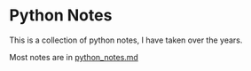 # Python Notes

This is a collection of python notes, I have taken over the years.

Most notes are in [python_notes.md](/python_notes.md)
